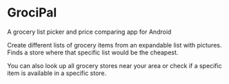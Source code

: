 # GrociPal
A grocery list picker and price comparing app for Android


Create different lists of grocery items from an expandable list with pictures. Finds a store where that specific list
would be the cheapest. 

You can also look up all grocery stores near your area or check if a specific item is available in a specific store. 
